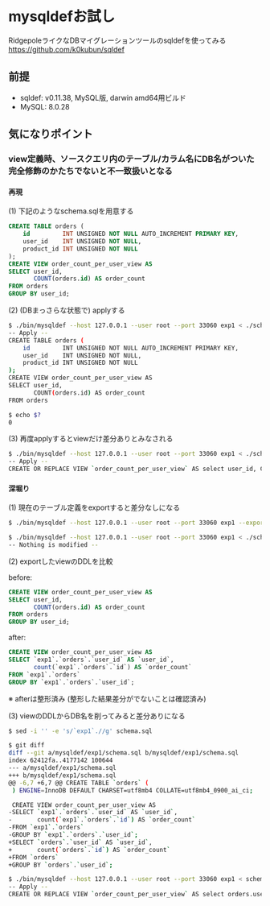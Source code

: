 # mysqldefお試し
RidgepoleライクなDBマイグレーションツールのsqldefを使ってみる
https://github.com/k0kubun/sqldef


## 前提
* sqldef: v0.11.38, MySQL版, darwin amd64用ビルド
* MySQL: 8.0.28


## 気になりポイント
### view定義時、ソースクエリ内のテーブル/カラム名にDB名がついた完全修飾のかたちでないと不一致扱いとなる

#### 再現

(1) 下記のようなschema.sqlを用意する

```sql
CREATE TABLE orders (
    id         INT UNSIGNED NOT NULL AUTO_INCREMENT PRIMARY KEY,
    user_id    INT UNSIGNED NOT NULL,
    product_id INT UNSIGNED NOT NULL
);
CREATE VIEW order_count_per_user_view AS
SELECT user_id,
       COUNT(orders.id) AS order_count
FROM orders
GROUP BY user_id;
```

(2) (DBまっさらな状態で) applyする

```bash
$ ./bin/mysqldef --host 127.0.0.1 --user root --port 33060 exp1 < ./schema.sql
-- Apply --
CREATE TABLE orders (
    id         INT UNSIGNED NOT NULL AUTO_INCREMENT PRIMARY KEY,
    user_id    INT UNSIGNED NOT NULL,
    product_id INT UNSIGNED NOT NULL
);
CREATE VIEW order_count_per_user_view AS
SELECT user_id,
       COUNT(orders.id) AS order_count
FROM orders

$ echo $?
0
```

(3) 再度applyするとviewだけ差分ありとみなされる

```bash
$ ./bin/mysqldef --host 127.0.0.1 --user root --port 33060 exp1 < ./schema.sql
-- Apply --
CREATE OR REPLACE VIEW `order_count_per_user_view` AS select user_id, COUNT(orders.id) as order_count from orders group by user_id;
```

#### 深堀り

(1) 現在のテーブル定義をexportすると差分なしになる

```bash
$ ./bin/mysqldef --host 127.0.0.1 --user root --port 33060 exp1 --export > schema.sql

$ ./bin/mysqldef --host 127.0.0.1 --user root --port 33060 exp1 < ./schema.sql
-- Nothing is modified --
```

(2) exportしたviewのDDLを比較

before:

```sql
CREATE VIEW order_count_per_user_view AS
SELECT user_id,
       COUNT(orders.id) AS order_count
FROM orders
GROUP BY user_id;
```

after:

```sql
CREATE VIEW order_count_per_user_view AS
SELECT `exp1`.`orders`.`user_id` AS `user_id`,
       count(`exp1`.`orders`.`id`) AS `order_count`
FROM `exp1`.`orders`
GROUP BY `exp1`.`orders`.`user_id`;
```

※ afterは整形済み (整形した結果差分がでないことは確認済み)

(3) viewのDDLからDB名を削ってみると差分ありになる

```bash
$ sed -i '' -e 's/`exp1`.//g' schema.sql

$ git diff
diff --git a/mysqldef/exp1/schema.sql b/mysqldef/exp1/schema.sql
index 62412fa..4177142 100644
--- a/mysqldef/exp1/schema.sql
+++ b/mysqldef/exp1/schema.sql
@@ -6,7 +6,7 @@ CREATE TABLE `orders` (
 ) ENGINE=InnoDB DEFAULT CHARSET=utf8mb4 COLLATE=utf8mb4_0900_ai_ci;

 CREATE VIEW order_count_per_user_view AS
-SELECT `exp1`.`orders`.`user_id` AS `user_id`,
-       count(`exp1`.`orders`.`id`) AS `order_count`
-FROM `exp1`.`orders`
-GROUP BY `exp1`.`orders`.`user_id`;
+SELECT `orders`.`user_id` AS `user_id`,
+       count(`orders`.`id`) AS `order_count`
+FROM `orders`
+GROUP BY `orders`.`user_id`;
```

```bash
$ ./bin/mysqldef --host 127.0.0.1 --user root --port 33060 exp1 < schema.sql
-- Apply --
CREATE OR REPLACE VIEW `order_count_per_user_view` AS select orders.user_id as user_id, count(orders.id) as order_count from orders group by orders.user_id;
```
